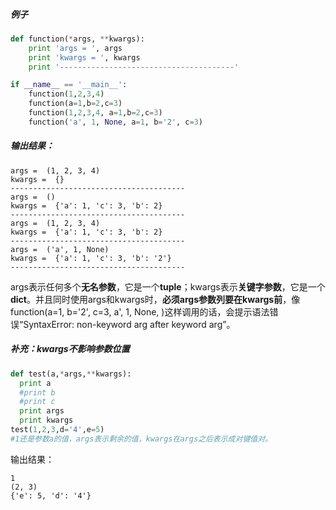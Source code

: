 [参考文章]: https://www.cnblogs.com/fengmk2/archive/2008/04/21/1163766.html

##### 例子

```python
def function(*args, **kwargs):
    print 'args = ', args
    print 'kwargs = ', kwargs
    print '---------------------------------------'

if __name__ == '__main__':
    function(1,2,3,4)
    function(a=1,b=2,c=3)
    function(1,2,3,4, a=1,b=2,c=3)
    function('a', 1, None, a=1, b='2', c=3) 
```

##### 输出结果：

```
args =  (1, 2, 3, 4)
kwargs =  {}
---------------------------------------
args =  ()
kwargs =  {'a': 1, 'c': 3, 'b': 2}
---------------------------------------
args =  (1, 2, 3, 4)
kwargs =  {'a': 1, 'c': 3, 'b': 2}
---------------------------------------
args =  ('a', 1, None)
kwargs =  {'a': 1, 'c': 3, 'b': '2'}
---------------------------------------
```

args表示任何多个**无名参数**，它是一个**tuple**；kwargs表示**关键字参数**，它是一个**dict**。并且同时使用args和kwargs时，**必须args参数列要在kwargs前**，像function(a=1, b='2', c=3, a', 1, None, )这样调用的话，会提示语法错误“SyntaxError: non-keyword arg after keyword arg”。

##### 补充：kwargs不影响参数位置

```python
def test(a,*args,**kwargs):
  print a
  #print b
  #print c
  print args
  print kwargs
test(1,2,3,d='4',e=5)
#1还是参数a的值，args表示剩余的值，kwargs在args之后表示成对键值对。
```

输出结果：

```
1
(2, 3)
{'e': 5, 'd': '4'}
```

